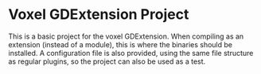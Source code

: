 Voxel GDExtension Project
===========================

This is a basic project for the voxel GDExtension. When compiling as an extension (instead of a module), this is where the binaries should be installed. A configuration file is also provided, using the same file structure as regular plugins, so the project can also be used as a test.
